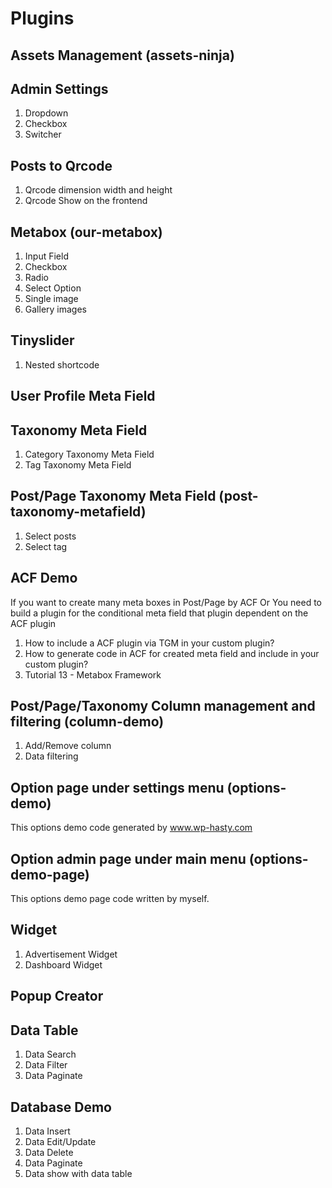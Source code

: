 # Plugins

## Assets Management (assets-ninja)

## Admin Settings
1. Dropdown
2. Checkbox
3. Switcher

## Posts to Qrcode
1. Qrcode dimension width and height
2. Qrcode Show on the frontend

## Metabox (our-metabox)
1. Input Field
2. Checkbox
3. Radio
4. Select Option
5. Single image
6. Gallery images

## Tinyslider
1. Nested shortcode

## User Profile Meta Field

## Taxonomy Meta Field
1. Category Taxonomy Meta Field
2. Tag Taxonomy Meta Field

## Post/Page Taxonomy Meta Field (post-taxonomy-metafield)
1. Select posts
2. Select tag

## ACF Demo
If you want to create many meta boxes in Post/Page by ACF Or You need to build a plugin for the conditional meta field that plugin dependent on the ACF plugin
1. How to include a ACF plugin via TGM in your custom plugin?
2. How to generate code in ACF for created meta field and include in your custom plugin?
3. Tutorial 13 - Metabox Framework

## Post/Page/Taxonomy Column management and filtering (column-demo)
1. Add/Remove column 
2. Data filtering

## Option page under settings menu (options-demo)
This options demo code generated by www.wp-hasty.com

## Option admin page under main menu (options-demo-page)
This options demo page code written by myself.

## Widget
1. Advertisement Widget
2. Dashboard Widget

## Popup Creator

## Data Table
1. Data Search
2. Data Filter
3. Data Paginate

## Database Demo
1. Data Insert
2. Data Edit/Update
3. Data Delete
4. Data Paginate
5. Data show with data table
